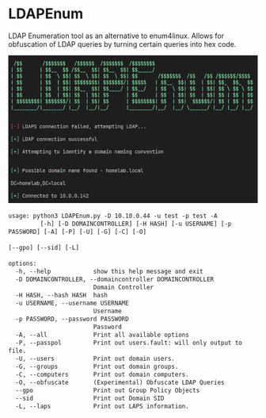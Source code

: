 # LDAPEnum

LDAP Enumeration tool as an alternative to enum4linux. Allows for obfuscation of LDAP queries by turning certain queries into hex code.

![header](https://github.com/mdube99/LDAPEnum/blob/main/.img/header.png)

```
usage: python3 LDAPEnum.py -D 10.10.0.44 -u test -p test -A
         [-h] [-D DOMAINCONTROLLER] [-H HASH] [-u USERNAME] [-p PASSWORD] [-A] [-P] [-U] [-G] [-C] [-O]
                                                                     [--gpo] [--sid] [-L]

options:
  -h, --help            show this help message and exit
  -D DOMAINCONTROLLER, --domaincontroller DOMAINCONTROLLER
                        Domain Controller
  -H HASH, --hash HASH  hash
  -u USERNAME, --username USERNAME
                        Username
  -p PASSWORD, --password PASSWORD
                        Password
  -A, --all             Print all available options
  -P, --passpol         Print out users.fault: will only output to file.
  -U, --users           Print out domain users.
  -G, --groups          Print out domain groups.
  -C, --computers       Print out domain computers.
  -O, --obfuscate       (Experimental) Obfuscate LDAP Queries
  --gpo                 Print out Group Policy Objects
  --sid                 Print out Domain SID
  -L, --laps            Print out LAPS information.
```
